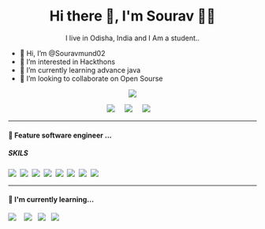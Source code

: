 

<h1 align='center'> Hi there 👋, I'm Sourav  👩‍💻 </h1>

<p align='center'>
  I live in Odisha, India and I Am a student.. 
</p>

- 👋 Hi, I’m @Souravmund02
- 👀 I’m interested in Hackthons
- 🌱 I’m currently learning advance java 
- 💞️ I’m looking to collaborate on Open Sourse


<p align='center'>
  <a href="#"><img src="https://visitor-badge.glitch.me/badge?page_id=StefanyVasc.StefanyVasc??style=for-the-badge&logo=appveyor"></a>
</p>


<p align='center'>
  <a href="https://twitter.com/SouravMund12"><img src="https://img.shields.io/badge/twitter-%231DA1F2.svg?&style=for-the-badge&logo=twitter&logoColor=white" /></a>&nbsp;&nbsp;&nbsp;&nbsp;
  <a href="https://www.linkedin.com/in/souravmund/"><img src="https://img.shields.io/badge/linkedin-%230077B5.svg?&style=for-the-badge&logo=linkedin&logoColor=white" /></a>&nbsp;&nbsp;&nbsp;&nbsp;
  <a href="https://mail.google.com/mail/u/1/#inbox"><img src="https://img.shields.io/badge/gmail-%23D14836.svg?&style=for-the-badge&logo=gmail&logoColor=white" /></a>&nbsp;&nbsp;&nbsp;&nbsp;

</p>


<hr>

<h4>🔭  Feature software engineer ...</h4>

<h5> SKILS </h5>
<p >
  <img src="https://img.shields.io/badge/java-1572B6?&style=for-the-badge&logo=python0&logoColor=white" />&nbsp;&nbsp;<img src="https://img.shields.io/badge/python%20-%23e34f26.svg?&style=for-the-badge&logo=htmls5&logoColor=white" />&nbsp;&nbsp;<img src="https://img.shields.io/badge/html5-20232A?style=for-the-badge&logo=java&logoColor=61DAFB" />&nbsp;&nbsp;<img src="https://img.shields.io/badge/Sql-563D7C?style=for-the-badge&logo=sql&logoColor=white">&nbsp;&nbsp;<img src="https://img.shields.io/badge/dsa%20-%23cc6699.svg?&style=for-the-badge&logo=dsa&logoColor=white" />&nbsp;&nbsp;<img src="https://img.shields.io/badge/power bi-F7B500?style=for-the-badge&logo=sketchss&logoColor=white" />&nbsp;&nbsp;<img src="https://img.shields.io/badge/photoshop-2496ED?style=for-the-badge&logo=dodcker&logoColor=white" />&nbsp;&nbsp;<img src="https://img.shields.io/badge/illustrator-%13e48f20.svg?&style=for-the-badge&logo=illustrator&logoColor=white" />&nbsp;&nbsp;
</p>


<hr>

<h4>🌱  I'm currently learning...</h4>
<p >
  <img src="https://img.shields.io/badge/core java-007ACC?style=for-the-badge&logo=typescrisspt&logoColor=white" />&nbsp;&nbsp;&nbsp;&nbsp;<img src="https://img.shields.io/badge/data science-000000?style=for-the-badge&logo=nextxx.js&logoColor=white" />&nbsp;&nbsp;&nbsp;<img src="https://img.shields.io/badge/machine learning%20-%23c21325.svg?&style=for-the-badge&logo=jesxdxt&logoColor=white" />&nbsp;&nbsp;&nbsp;<img src="https://img.shields.io/badge/competitive coding-20232A?style=for-the-badge&logo=readdct&logoColor=61DAFB" />&nbsp;&nbsp;&nbsp;
</p>

